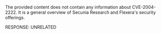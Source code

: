 The provided content does not contain any information about CVE-2004-2222. It is a general overview of Secunia Research and Flexera's security offerings.

RESPONSE: UNRELATED